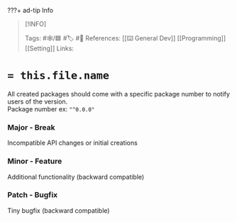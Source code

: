 ???+ ad-tip Info 


> [!INFO]
> 
> Tags:  #🕸️/🟦 #🏷️ #📜️
> References: [[⌨️ General Dev]] [[Programming]] [[Setting]]
> Links:  


# `= this.file.name`

All created packages should come with a specific package number to notify users of the version.  
Package number ex: `"^0.0.0"`

### Major - Break
Incompatible API changes or initial creations

### Minor - Feature
Additional functionality (backward compatible)

### Patch - Bugfix
Tiny bugfix (backward compatible)
